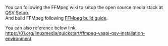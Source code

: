 You can following the FFMpeg wiki to setup the open source media stack at [QSV Setup](https://trac.ffmpeg.org/wiki/Hardware/QuickSync).<br/>
And build FFMpeg following [FFMpeg build guide](https://trac.ffmpeg.org/wiki/CompilationGuide).


You can also reference below link.<br/>
https://01.org/linuxmedia/quickstart/ffmpeg-vaapi-qsv-installation-environment 